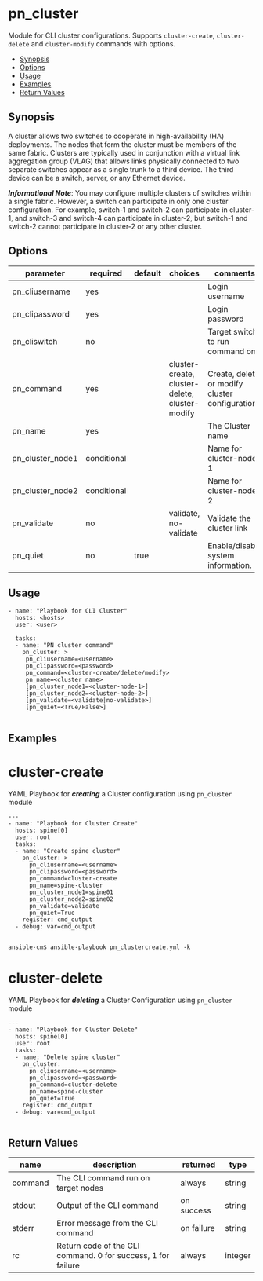 # pn_cluster

Module for CLI cluster configurations. Supports `cluster-create`, `cluster-delete` and `cluster-modify` commands with options. 

 - [Synopsis](#synopsis)
 - [Options](#options)
 - [Usage](#usage)
 - [Examples](#examples)
 - [Return Values](#return-values)

## Synopsis
  A cluster allows two switches to cooperate in high-availability (HA) deployments. The nodes that
  form the cluster must be members of the same fabric. Clusters are typically used in conjunction
  with a virtual link aggregation group (VLAG) that allows links physically connected to two
  separate switches appear as a single trunk to a third device. The third device can be a switch,
  server, or any Ethernet device. 
  
 
 **_Informational Note_**: You may configure multiple clusters of switches within a single fabric. However,
    a switch can participate in only one cluster configuration. For example, switch-1 and switch-2 can
    participate in cluster-1, and switch-3 and switch-4 can participate in cluster-2, but switch-1 and
    switch-2 cannot participate in cluster-2 or any other cluster. 


## Options
| parameter       | required       | default      |choices       |comments                                                    |
|-----------------|----------------|--------------|--------------|------------------------------------------------------------|
|pn_cliusername   | yes            |              |              | Login username                                             |
|pn_clipassword   | yes            |              |              | Login password                                             |
|pn_cliswitch     | no             |              |              | Target switch to run command on.
|pn_command       | yes            |              | cluster-create, cluster-delete, cluster-modify | Create, delete or modify cluster configuration|
|pn_name          | yes            |              |              | The Cluster name                                              |
|pn_cluster_node1 | conditional    |              |              | Name for cluster-node-1              |
|pn_cluster_node2 | conditional    |              |              | Name for cluster-node-2     |
|pn_validate      | no             |              |validate, no-validate | Validate the cluster link                            |
|pn_quiet         | no             | true         |              | Enable/disable system information.                           |


## Usage

```
- name: "Playbook for CLI Cluster"
  hosts: <hosts>
  user: <user>
  
  tasks:
  - name: "PN cluster command"
    pn_cluster: > 
     pn_cliusername=<username> 
     pn_clipassword=<password>
     pn_command=<cluster-create/delete/modify> 
     pn_name=<cluster name>  
     [pn_cluster_node1=<cluster-node-1>] 
     [pn_cluster_node2=<cluster-node-2>] 
     [pn_validate=<validate|no-validate>] 
     [pn_quiet=<True/False>]
  
```

## Examples

# cluster-create
YAML Playbook for **_creating_** a Cluster configuration using `pn_cluster` module

```
---
- name: "Playbook for Cluster Create"
  hosts: spine[0]
  user: root
  tasks:
  - name: "Create spine cluster"
    pn_cluster: >
      pn_cliusername=<username> 
      pn_clipassword=<password>
      pn_command=cluster-create 
      pn_name=spine-cluster 
      pn_cluster_node1=spine01 
      pn_cluster_node2=spine02 
      pn_validate=validate 
      pn_quiet=True
    register: cmd_output
  - debug: var=cmd_output
  
```
```
ansible-cm$ ansible-playbook pn_clustercreate.yml -k
```
# cluster-delete
YAML Playbook for **_deleting_** a Cluster Configuration using `pn_cluster` module

```
---
- name: "Playbook for Cluster Delete"
  hosts: spine[0]
  user: root
  tasks:
  - name: "Delete spine cluster"
    pn_cluster:
      pn_cliusername=<username> 
      pn_clipassword=<password>
      pn_command=cluster-delete 
      pn_name=spine-cluster 
      pn_quiet=True
    register: cmd_output
  - debug: var=cmd_output
  
```
## Return Values
| name | description | returned | type |
|--------|------------|----------|---------|
| command | The CLI command run on target nodes| always | string |
| stdout | Output of the CLI command | on success | string |
| stderr | Error message from the CLI command | on failure | string |
| rc | Return code of the CLI command. 0 for success, 1 for failure | always | integer | 
